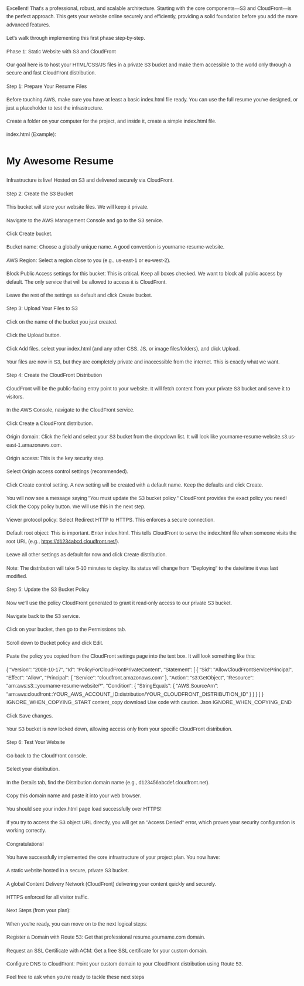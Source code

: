 Excellent! That's a professional, robust, and scalable architecture. Starting with the core components—S3 and CloudFront—is the perfect approach. This gets your website online securely and efficiently, providing a solid foundation before you add the more advanced features.

Let's walk through implementing this first phase step-by-step.

Phase 1: Static Website with S3 and CloudFront

Our goal here is to host your HTML/CSS/JS files in a private S3 bucket and make them accessible to the world only through a secure and fast CloudFront distribution.

Step 1: Prepare Your Resume Files

Before touching AWS, make sure you have at least a basic index.html file ready. You can use the full resume you've designed, or just a placeholder to test the infrastructure.

Create a folder on your computer for the project, and inside it, create a simple index.html file.

index.html (Example):

<!DOCTYPE html>
<html lang="en">
<head>
    <meta charset="UTF-8">
    <meta name="viewport" content="width=device-width, initial-scale=1.0">
    <title>Your Name - Resume</title>
    <style>
        body { font-family: sans-serif; line-height: 1.6; color: #333; max-width: 800px; margin: 40px auto; padding: 20px; }
        h1 { color: #1a1a1a; }
    </style>
</head>
<body>
    <h1>My Awesome Resume</h1>
    <p>Infrastructure is live! Hosted on S3 and delivered securely via CloudFront.</p>
</body>
</html>

Step 2: Create the S3 Bucket

This bucket will store your website files. We will keep it private.

Navigate to the AWS Management Console and go to the S3 service.

Click Create bucket.

Bucket name: Choose a globally unique name. A good convention is yourname-resume-website.

AWS Region: Select a region close to you (e.g., us-east-1 or eu-west-2).

Block Public Access settings for this bucket: This is critical. Keep all boxes checked. We want to block all public access by default. The only service that will be allowed to access it is CloudFront.

Leave the rest of the settings as default and click Create bucket.

Step 3: Upload Your Files to S3

Click on the name of the bucket you just created.

Click the Upload button.

Click Add files, select your index.html (and any other CSS, JS, or image files/folders), and click Upload.

Your files are now in S3, but they are completely private and inaccessible from the internet. This is exactly what we want.

Step 4: Create the CloudFront Distribution

CloudFront will be the public-facing entry point to your website. It will fetch content from your private S3 bucket and serve it to visitors.

In the AWS Console, navigate to the CloudFront service.

Click Create a CloudFront distribution.

Origin domain: Click the field and select your S3 bucket from the dropdown list. It will look like yourname-resume-website.s3.us-east-1.amazonaws.com.

Origin access: This is the key security step.

Select Origin access control settings (recommended).

Click Create control setting. A new setting will be created with a default name. Keep the defaults and click Create.

You will now see a message saying "You must update the S3 bucket policy." CloudFront provides the exact policy you need! Click the Copy policy button. We will use this in the next step.

Viewer protocol policy: Select Redirect HTTP to HTTPS. This enforces a secure connection.

Default root object: This is important. Enter index.html. This tells CloudFront to serve the index.html file when someone visits the root URL (e.g., https://d1234abcd.cloudfront.net/).

Leave all other settings as default for now and click Create distribution.

Note: The distribution will take 5-10 minutes to deploy. Its status will change from "Deploying" to the date/time it was last modified.

Step 5: Update the S3 Bucket Policy

Now we'll use the policy CloudFront generated to grant it read-only access to our private S3 bucket.

Navigate back to the S3 service.

Click on your bucket, then go to the Permissions tab.

Scroll down to Bucket policy and click Edit.

Paste the policy you copied from the CloudFront settings page into the text box. It will look something like this:

{
    "Version": "2008-10-17",
    "Id": "PolicyForCloudFrontPrivateContent",
    "Statement": [
        {
            "Sid": "AllowCloudFrontServicePrincipal",
            "Effect": "Allow",
            "Principal": {
                "Service": "cloudfront.amazonaws.com"
            },
            "Action": "s3:GetObject",
            "Resource": "arn:aws:s3:::yourname-resume-website/*",
            "Condition": {
                "StringEquals": {
                    "AWS:SourceArn": "arn:aws:cloudfront::YOUR_AWS_ACCOUNT_ID:distribution/YOUR_CLOUDFRONT_DISTRIBUTION_ID"
                }
            }
        }
    ]
}
IGNORE_WHEN_COPYING_START
content_copy
download
Use code with caution.
Json
IGNORE_WHEN_COPYING_END

Click Save changes.

Your S3 bucket is now locked down, allowing access only from your specific CloudFront distribution.

Step 6: Test Your Website

Go back to the CloudFront console.

Select your distribution.

In the Details tab, find the Distribution domain name (e.g., d123456abcdef.cloudfront.net).

Copy this domain name and paste it into your web browser.

You should see your index.html page load successfully over HTTPS!

If you try to access the S3 object URL directly, you will get an "Access Denied" error, which proves your security configuration is working correctly.

Congratulations!

You have successfully implemented the core infrastructure of your project plan. You now have:

A static website hosted in a secure, private S3 bucket.

A global Content Delivery Network (CloudFront) delivering your content quickly and securely.

HTTPS enforced for all visitor traffic.

Next Steps (from your plan):

When you're ready, you can move on to the next logical steps:

Register a Domain with Route 53: Get that professional resume.yourname.com domain.

Request an SSL Certificate with ACM: Get a free SSL certificate for your custom domain.

Configure DNS to CloudFront: Point your custom domain to your CloudFront distribution using Route 53.

Feel free to ask when you're ready to tackle these next steps
